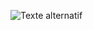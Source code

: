 ![Texte alternatif](![image](https://github.com/user-attachments/assets/830a3967-d156-4cdb-b055-ed8fb5ac6844)
)
